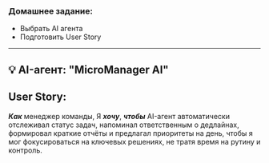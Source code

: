 ### Домашнее задание:

* Выбрать AI агента 
* Подготовить User Story 
---


## 💡 AI-агент: "MicroManager AI"


## User Story:

***Как*** менеджер команды,
Я ***хочу***, ***чтобы*** AI-агент автоматически отслеживал статус задач, напоминал ответственным о дедлайнах, формировал краткие отчёты и предлагал приоритеты на день,
чтобы я мог фокусироваться на ключевых решениях, не тратя время на рутину и контроль.
